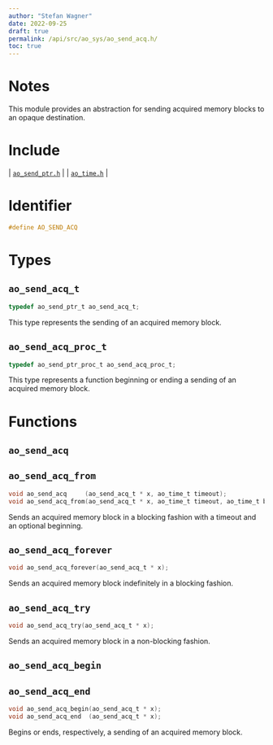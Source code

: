```yaml
---
author: "Stefan Wagner"
date: 2022-09-25
draft: true
permalink: /api/src/ao_sys/ao_send_acq.h/
toc: true
---
```


# Notes

This module provides an abstraction for sending acquired memory blocks to an opaque destination.

# Include

| [`ao_send_ptr.h`](ao_send_ptr.h.md) |
| [`ao_time.h`](ao_time.h.md) |

# Identifier

```c
#define AO_SEND_ACQ
```

# Types

## `ao_send_acq_t`

```c
typedef ao_send_ptr_t ao_send_acq_t;
```

This type represents the sending of an acquired memory block.

## `ao_send_acq_proc_t`

```c
typedef ao_send_ptr_proc_t ao_send_acq_proc_t;
```

This type represents a function beginning or ending a sending of an acquired memory block.

# Functions

## `ao_send_acq`
## `ao_send_acq_from`

```c
void ao_send_acq     (ao_send_acq_t * x, ao_time_t timeout);
void ao_send_acq_from(ao_send_acq_t * x, ao_time_t timeout, ao_time_t beginning);
```

Sends an acquired memory block in a blocking fashion with a timeout and an optional beginning.

## `ao_send_acq_forever`

```c
void ao_send_acq_forever(ao_send_acq_t * x);
```

Sends an acquired memory block indefinitely in a blocking fashion.

## `ao_send_acq_try`

```c
void ao_send_acq_try(ao_send_acq_t * x);
```

Sends an acquired memory block in a non-blocking fashion.

## `ao_send_acq_begin`
## `ao_send_acq_end`

```c
void ao_send_acq_begin(ao_send_acq_t * x);
void ao_send_acq_end  (ao_send_acq_t * x);
```

Begins or ends, respectively, a sending of an acquired memory block.
